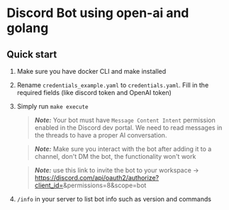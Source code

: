 # Discord Bot using open-ai and golang

## Quick start

1. Make sure you have docker CLI and make installed

1. Rename `credentials_example.yaml` to `credentials.yaml`. Fill in the required fields (like discord token and OpenAI token)

1. Simply run `make execute`

    > ***Note:*** Your bot must have `Message Content Intent` permission enabled in the Discord dev portal. We need to read messages in the threads to have a proper AI conversation.
    
    > ***Note:*** Make sure you interact with the bot after adding it to a channel, don't DM the bot, the functionality won't work
    
    > ***Note:*** use this link to invite the bot to your workspace -> https://discord.com/api/oauth2/authorize?client_id=<your client ID>&permissions=8&scope=bot

1. `/info` in your server to list bot info such as version and commands
